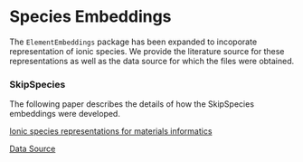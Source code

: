 # Species Embeddings

The `ElementEmbeddings` package has been expanded to incoporate representation of ionic species. We provide the literature source for these representations as well as the data source for which the files were obtained.


### SkipSpecies

The following paper describes the details of how the SkipSpecies embeddings were developed.

[Ionic species representations for materials informatics](https://chemrxiv.org/engage/chemrxiv/article-details/66acbd865101a2ffa8eaa181)

[Data Source](https://github.com/WMD-group/skipspecies/tree/v0.1)